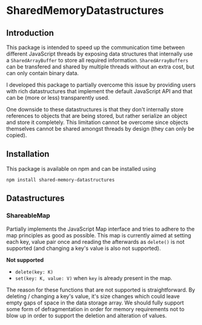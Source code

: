 # SharedMemoryDatastructures
## Introduction
This package is intended to speed up the communication time between different JavaScript threads by exposing data structures that internally use a `SharedArrayBuffer` to store all required information. `SharedArrayBuffers` can be transfered and shared by multiple threads without an extra cost, but can only contain binary data.

I developed this package to partially overcome this issue by providing users with rich datastructures that implement the default JavaScript API and that can be (more or less) transparently used.

One downside to these datastructures is that they don't internally store references to objects that are being stored, but rather serialize an object and store it completely. This limitation cannot be overcome since objects themselves cannot be shared amongst threads by design (they can only be copied).

## Installation
This package is available on npm and can be installed using

```
npm install shared-memory-datastructures
```

## Datastructures
### ShareableMap
Partially implements the JavaScript Map interface and tries to adhere to the map principles as good as possible. This map is currently aimed at setting each key, value pair once and reading the afterwards as `delete()` is not supported (and changing a key's value is also not supported).

**Not supported**
* `delete(key: K)`
* `set(key: K, value: V)` when `key` is already present in the map.

The reason for these functions that are not supported is straightforward. By deleting / changing a key's value, it's size changes which could leave empty gaps of space in the data storage array. We should fully support some form of defragmentation in order for memory requirements not to blow up in order to support the deletion and alteration of values.

